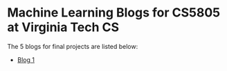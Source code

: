 # Machine Learning Blogs for CS5805 at Virginia Tech CS

The 5 blogs for final projects are listed below:
- [Blog 1](blog1.html)
